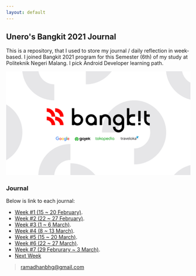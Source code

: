 ```yaml
---
layout: default
---
```


## Unero's Bangkit 2021 Journal

This is a repository, that I used to store my journal / daily reflection in week-based. I joined Bangkit 2021 program for this Semester (6th) of my study at Politeknik Negeri Malang. I pick Android Developer learning path.

![Bangkit 2021](assets/banner.png)

### Journal
Below is link to each journal:
* [Week #1 (15 ~ 20 February)](./journal/week1.md).
* [Week #2 (22 ~ 27 February)](./journal/week2.md).
* [Week #3 (1 ~ 6 March)](./journal/week3.md).
* [Week #4 (8 ~ 13 March)](./journal/week4.md).
* [Week #5 (15 ~ 20 March)](./journal/week5.md).
* [Week #6 (22 ~ 27 March)](./journal/week6.md).
* [Week #7 (29 Februrary ~ 3 March)](./journal/week7.md).
* [Next Week]($Root?journal/week5.md)

> ramadhanbhg@gmail.com